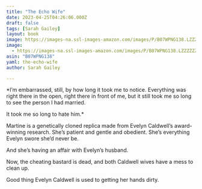 ```yaml
---
title: "The Echo Wife"
date: 2023-04-25T04:26:06.000Z
draft: false
tags: [Sarah Gailey]
layout: book
image: https://images-na.ssl-images-amazon.com/images/P/B07WPNG138.LZZZZZZZ.jpg
image: 
  - https://images-na.ssl-images-amazon.com/images/P/B07WPNG138.LZZZZZZZ.jpg
asin: "B07WPNG138"
yaml: the-echo-wife
author: Sarah Gailey

---
```


*I’m embarrassed, still, by how long it took me to notice. Everything was right there in the open, right there in front of me, but it still took me so long to see the person I had married.  
  
It took me so long to hate him.*  
  
Martine is a genetically cloned replica made from Evelyn Caldwell’s award-winning research. She’s patient and gentle and obedient. She’s everything Evelyn swore she’d never be.  
  
And she’s having an affair with Evelyn’s husband.  
  
Now, the cheating bastard is dead, and both Caldwell wives have a mess to clean up.  
  
Good thing Evelyn Caldwell is used to getting her hands dirty.